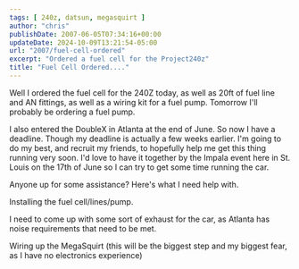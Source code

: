 ```yaml
---
tags: [ 240z, datsun, megasquirt ]
author: "chris"
publishDate: 2007-06-05T07:34:16+00:00
updateDate: 2024-10-09T13:21:54-05:00
url: "2007/fuel-cell-ordered"
excerpt: "Ordered a fuel cell for the Project240z"
title: "Fuel Cell Ordered...."
---
```


Well I ordered the fuel cell for the 240Z today, as well as 20ft of fuel line and AN fittings, as well as a wiring kit for a fuel pump. Tomorrow I'll probably be ordering a fuel pump.

I also entered the DoubleX in Atlanta at the end of June. So now I have a deadline. Though my deadline is actually a few weeks earlier. I'm going to do my best, and recruit my friends, to hopefully help me get this thing running very soon. I'd love to have it together by the Impala event here in St. Louis on the 17th of June so I can try to get some time running the car.

Anyone up for some assistance? Here's what I need help with.

Installing the fuel cell/lines/pump.

I need to come up with some sort of exhaust for the car, as Atlanta has noise requirements that need to be met.

Wiring up the MegaSquirt (this will be the biggest step and my biggest fear, as I have no electronics experience)
